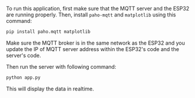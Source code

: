 To run this application, first make sure that the MQTT server and the ESP32 are running properly. Then, install `paho-mqtt` and `matplotlib` using this command:
```bash
pip install paho.mqtt matplotlib
```
Make sure the MQTT broker is in the same network as the ESP32 and you update the IP of MQTT server address within the ESP32's code and the server's code.

Then run the server with following command:
```bash
python app.py
```
This will display the data in realtime.

